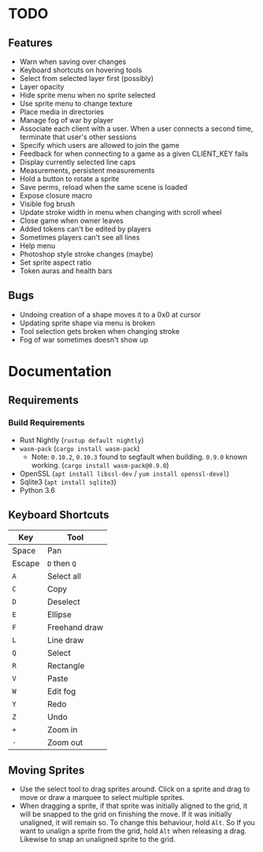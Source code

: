# TODO

## Features
* Warn when saving over changes
* Keyboard shortcuts on hovering tools
* Select from selected layer first (possibly)
* Layer opacity
* Hide sprite menu when no sprite selected
* Use sprite menu to change texture
* Place media in directories
* Manage fog of war by player
* Associate each client with a user. When a user connects a second time,
    terminate that user's other sessions
* Specify which users are allowed to join the game
* Feedback for when connecting to a game as a given CLIENT_KEY fails
* Display currently selected line caps
* Measurements, persistent measurements
* Hold a button to rotate a sprite
* Save perms, reload when the same scene is loaded
* Expose closure macro
* Visible fog brush
* Update stroke width in menu when changing with scroll wheel
* Close game when owner leaves
* Added tokens can't be edited by players
* Sometimes players can't see all lines 
* Help menu
* Photoshop style stroke changes (maybe)
* Set sprite aspect ratio
* Token auras and health bars

## Bugs
* Undoing creation of a shape moves it to a 0x0 at cursor
* Updating sprite shape via menu is broken
* Tool selection gets broken when changing stroke
* Fog of war sometimes doesn't show up

# Documentation

## Requirements

### Build Requirements

* Rust Nightly (`rustup default nightly`)
* `wasm-pack` (`cargo install wasm-pack`)
    * Note: `0.10.2`, `0.10.3` found to segfault when building. `0.9.0` known
        working. (`cargo install wasm-pack@0.9.0`)
* OpenSSL (`apt install libssl-dev` / `yum install openssl-devel`)
* Sqlite3 (`apt install sqlite3`)
* Python 3.6

## Keyboard Shortcuts

| Key    | Tool          |
| ------ | ------------- |
| Space  | Pan           |
| Escape | `D` then `Q`  |
| `A`    | Select all    |
| `C`    | Copy          |
| `D`    | Deselect      |
| `E`    | Ellipse       |
| `F`    | Freehand draw |
| `L`    | Line draw     |
| `Q`    | Select        |
| `R`    | Rectangle     |
| `V`    | Paste         |
| `W`    | Edit fog      |
| `Y`    | Redo          |
| `Z`    | Undo          |
| `+`    | Zoom in       |
| `-`    | Zoom out      |

## Moving Sprites

* Use the select tool to drag sprites around. Click on a sprite and drag to
    move or draw a marquee to select multiple sprites.
* When dragging a sprite, if that sprite was initially aligned to the grid, it
    will be snapped to the grid on finishing the move. If it was initially
    unaligned, it will remain so. To change this behaviour, hold `Alt`. So If
    you want to unalign a sprite from the grid, hold `Alt` when releasing a
    drag. Likewise to snap an unaligned sprite to the grid. 
